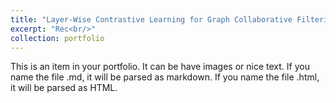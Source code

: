 ```yaml
---
title: "Layer-Wise Contrastive Learning for Graph Collaborative Filtering"
excerpt: "Rec<br/>"
collection: portfolio
---
```


This is an item in your portfolio. It can be have images or nice text. If you name the file .md, it will be parsed as markdown. If you name the file .html, it will be parsed as HTML. 
